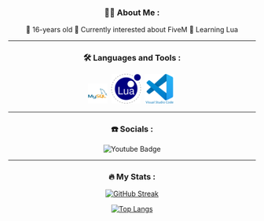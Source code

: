 
<div align="center">

### 👩‍💻 About Me :
 👦 16-years old
 🔭 Currently interested about FiveM
 📖 Learning Lua

---
### :hammer_and_wrench: Languages and Tools :
<div align="center">
<img src="https://github.com/devicons/devicon/blob/master/icons/mysql/mysql-original-wordmark.svg" title="MySQL" alt="MySQL" width="40" height="40"/>&nbsp;
<img src="https://github.com/devicons/devicon/blob/master/icons/lua/lua-original-wordmark.svg" title="Lua"
alt "Lua" width="60" height="60"/>&nbsp;
<img src="https://github.com/devicons/devicon/blob/master/icons/vscode/vscode-original-wordmark.svg" title="VS Code"
alt "VS Code" width="60" height="60"/>&nbsp;
</div>

---  
### ☎️ Socials : 
<div ="badges">
<div align="center"
  <a href="https://www.youtube.com/channel/UCDwYr4f4ylpRYMN3kIUyqqA">
    <img src="https://cdn-icons-png.flaticon.com/128/3670/3670147.png" alt="Youtube Badge"/>
     </a>
  
---
### :fire: My Stats :  
[![GitHub Streak](http://github-readme-streak-stats.herokuapp.com?user=Trix6884&theme=dark)](https://git.io/streak-stats)
  
[![Top Langs](https://github-readme-stats.vercel.app/api/top-langs/?username=Trix6884&layout=compact&langs_count3)](https://github.com/Trix6884/github-readme-stats)

<!---
Trix6884/Trix6884 is a ✨ special ✨ repository because its `README.md` (this file) appears on your GitHub profile.
You can click the Preview link to take a look at your changes.
--->
